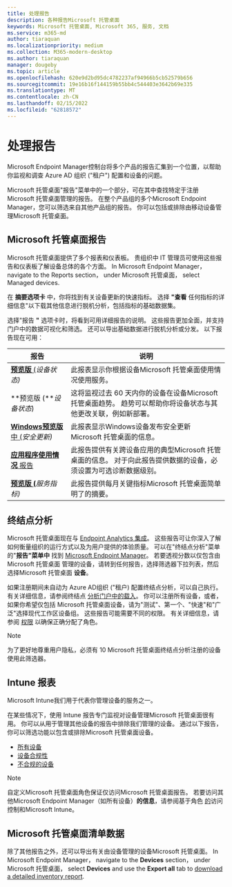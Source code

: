 ```yaml
---
title: 处理报告
description: 各种报告Microsoft 托管桌面
keywords: Microsoft 托管桌面, Microsoft 365, 服务, 文档
ms.service: m365-md
author: tiaraquan
ms.localizationpriority: medium
ms.collection: M365-modern-desktop
ms.author: tiaraquan
manager: dougeby
ms.topic: article
ms.openlocfilehash: 620e9d2bd95dc4782237af94966b5cb52579b656
ms.sourcegitcommit: 19e16b16f144159b55bb4c544403e3642b69e335
ms.translationtype: MT
ms.contentlocale: zh-CN
ms.lasthandoff: 02/15/2022
ms.locfileid: "62818572"
---
```

# <a name="work-with-reports"></a>处理报告

Microsoft Endpoint Manager控制台将多个产品的报告汇集到一个位置，以帮助你监视和调查 Azure AD 组织 ("租户") 配置和设备的问题。

Microsoft 托管桌面"报告"菜单中的一个部分，可在其中查找特定于注册Microsoft 托管桌面管理的报告。 在整个产品组的多个Microsoft Endpoint Manager，您可以筛选来自其他产品组的报告。 你可以包括或排除由移动设备管理Microsoft 托管桌面。

## <a name="microsoft-managed-desktop-reports"></a>Microsoft 托管桌面报告

Microsoft 托管桌面提供了多个报表和仪表板。 贵组织中 IT 管理员可使用这些报告和仪表板了解设备总体的各个方面。 In Microsoft Endpoint Manager， navigate to the Reports section， under Microsoft 托管桌面， select Managed devices.

在 **摘要选项卡** 中，你将找到有关设备更新的快速指标。 选择 **"查看** 任何指标的详细信息"以下载其他信息进行脱机分析，包括指标的基础数据集。

选择"报告 **"** 选项卡时，将看到可用详细报告的说明。 这些报告更加全面，并支持门户中的数据可视化和筛选。 还可以导出基础数据进行脱机分析或分发。 以下报告现在可用：

| 报告 | 说明 |
| ------ | ------ |
| [**预览版** (](device-status-report.md)*设备状态)* | 此报表显示你根据设备Microsoft 托管桌面使用情况使用服务。 |
| **预览版 (***设备状态*)  | 这将监视过去 60 天内你的设备在设备Microsoft 托管桌面趋势。 趋势可以帮助你将设备状态与其他更改关联，例如新部署。 |
| [**Windows预览版** 中 (](security-updates-report.md)*安全更新)* | 此报表显示Windows设备发布安全更新Microsoft 托管桌面的信息。 |
| [**应用程序使用情况** 报告](app-usage-report.md) | 此报告提供有关跨设备应用的典型Microsoft 托管桌面的信息。 对于向此报告提供数据的设备，必须设置为可选诊断数据级别。 |
| [**预览版 (**](service-metrics-report.md)*服务指标)* | 此报告提供每月关键指标Microsoft 托管桌面简单明了的摘要。 |

## <a name="endpoint-analytics"></a>终结点分析

Microsoft 托管桌面现在与 [Endpoint Analytics 集成](/mem/analytics/overview)。 这些报告可让你深入了解如何衡量组织的运行方式以及为用户提供的体验质量。 可以在"终结点分析"菜单的"**报告"菜单中** 找到 [Microsoft Endpoint Manager](https://endpoint.microsoft.com/)。 若要透视分数以仅包含由 Microsoft 托管桌面 管理的设备，请转到任何报告，选择筛选器下拉列表，然后选择Microsoft 托管桌面 **设备**。

如果注册期间未自动为 Azure AD组织 ("租户) 配置终结点分析，可以自己执行。 有关详细信息，请参阅终结点 [分析门户中的载入](/mem/analytics/enroll-intune#bkmk_onboard)。 你可以注册所有设备，或者，如果你希望仅包括 Microsoft 托管桌面设备，请为"测试"、第一个、"快速"和"广泛"选择现代工作区设备组。 这些报告可能需要不同的权限。 有关详细信息，请参阅 [权限](/mem/analytics/overview#permissions) 以确保正确分配了角色。

> [!NOTE]
> 为了更好地尊重用户隐私，必须有 10 Microsoft 托管桌面终结点分析注册的设备使用此筛选器。

## <a name="intune-reports"></a>Intune 报表

Microsoft Intune我们用于代表你管理设备的服务之一。

在某些情况下，使用 Intune 报告专门监视对设备管理Microsoft 托管桌面很有用。 你可以从用于管理其他设备的报告中排除我们管理的设备。 通过以下报告，你可以筛选功能以包含或排除Microsoft 托管桌面设备。

- [所有设备](/mem/intune/remote-actions/device-management#get-to-your-devices)
- [设备合规性](/mem/intune/fundamentals/reports#device-compliance-report-organizational)
- [不合规的设备](/mem/intune/fundamentals/reports#noncompliant-devices-report-operational)

> [!NOTE]
> 自定义Microsoft 托管桌面角色保证仅访问Microsoft 托管桌面报告。 若要访问其他Microsoft Endpoint Manager（如所有设备）**的信息**，请参阅基于角色 [的](/mem/intune/fundamentals/role-based-access-control)访问控制和Microsoft Intune。

## <a name="microsoft-managed-desktop-inventory-data"></a>Microsoft 托管桌面清单数据

除了其他报告之外，还可以导出有关由设备管理的设备Microsoft 托管桌面。 In Microsoft Endpoint Manager， navigate to the **Devices** section， under Microsoft 托管桌面， select **Devices** and use the **Export all** tab to [download a detailed inventory report](device-inventory-report.md).
